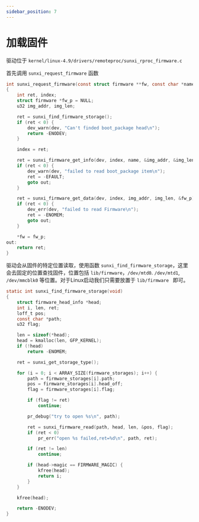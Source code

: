 ```yaml
---
sidebar_position: 7
---
```

# 加载固件

驱动位于 `kernel/linux-4.9/drivers/remoteproc/sunxi_rproc_firmware.c`

首先调用 `sunxi_request_firmware` 函数

```c
int sunxi_request_firmware(const struct firmware **fw, const char *name, struct device *dev)
{
	int ret, index;
	struct firmware *fw_p = NULL;
	u32 img_addr, img_len;

	ret = sunxi_find_firmware_storage();
	if (ret < 0) {
		dev_warn(dev, "Can't finded boot_package head\n");
		return -ENODEV;
	}

	index = ret;

	ret = sunxi_firmware_get_info(dev, index, name, &img_addr, &img_len);
	if (ret < 0) {
		dev_warn(dev, "failed to read boot_package item\n");
		ret = -EFAULT;
		goto out;
	}

	ret = sunxi_firmware_get_data(dev, index, img_addr, img_len, &fw_p);
	if (ret < 0) {
		dev_err(dev, "failed to read Firmware\n");
		ret = -ENOMEM;
		goto out;
	}

	*fw = fw_p;
out:
	return ret;
}
```

驱动会从固件的特定位置读取，使用函数 `sunxi_find_firmware_storage`，这里会去固定的位置查找固件，位置包括 `lib/firmware`，`/dev/mtd0`. `/dev/mtd1`, `/dev/mmcblk0` 等位置。对于Linux启动我们只需要放置于 `lib/firmware ` 即可。

```c
static int sunxi_find_firmware_storage(void)
{
	struct firmware_head_info *head;
	int i, len, ret;
	loff_t pos;
	const char *path;
	u32 flag;

	len = sizeof(*head);
	head = kmalloc(len, GFP_KERNEL);
	if (!head)
		return -ENOMEM;

	ret = sunxi_get_storage_type();

	for (i = 0; i < ARRAY_SIZE(firmware_storages); i++) {
		path = firmware_storages[i].path;
		pos = firmware_storages[i].head_off;
		flag = firmware_storages[i].flag;

		if (flag != ret)
			continue;

		pr_debug("try to open %s\n", path);

		ret = sunxi_firmware_read(path, head, len, &pos, flag);
		if (ret < 0)
			pr_err("open %s failed,ret=%d\n", path, ret);

		if (ret != len)
			continue;

		if (head->magic == FIRMWARE_MAGIC) {
			kfree(head);
			return i;
		}
	}

	kfree(head);

	return -ENODEV;
}
```
